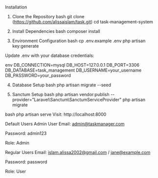 Installation
1. Clone the Repository
bash
git clone (https://github.com/alissaislam/task.git)
cd task-management-system

2. Install Dependencies
bash
composer install

3. Environment Configuration
bash
cp .env.example .env
php artisan key:generate

Update .env with your database credentials:

env
DB_CONNECTION=mysql
DB_HOST=127.0.0.1
DB_PORT=3306
DB_DATABASE=task_management
DB_USERNAME=your_username
DB_PASSWORD=your_password

4. Database Setup
bash
php artisan migrate --seed

5. Sanctum Setup
bash
php artisan vendor:publish --provider="Laravel\Sanctum\SanctumServiceProvider"
php artisan migrate


bash
php artisan serve
Visit: http://localhost:8000


Default Users
Admin User
Email: admin@taskmanager.com

Password: admin123

Role: Admin

Regular Users
Email: islam.alissa2002@gmail.com / jane@example.com

Password: password

Role: User